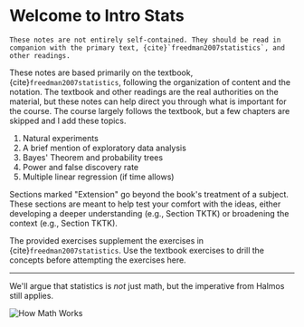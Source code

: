 # Welcome to Intro Stats

```{important}
These notes are not entirely self-contained. They should be read in companion with the primary text, {cite}`freedman2007statistics`, and other readings.
```

These notes are based primarily on the textbook, {cite}`freedman2007statistics`, following the organization of content and the notation. The textbook and other readings are the real authorities on the material, but these notes can help direct you through what is important for the course. The course largely follows the textbook, but a few chapters are skipped and I add these topics.

1. Natural experiments
2. A brief mention of exploratory data analysis
3. Bayes' Theorem and probability trees
4. Power and false discovery rate
5. Multiple linear regression (if time allows)

Sections marked "Extension" go beyond the book's treatment of a subject. These sections are meant to help test your comfort with the ideas, either developing a deeper understanding (e.g., Section TKTK) or broadening the context (e.g., Section TKTK).

The provided exercises supplement the exercises in {cite}`freedman2007statistics`. Use the textbook exercises to drill the concepts before attempting the exercises here.

---

We'll argue that statistics is *not* just math, but the imperative from Halmos still applies.

![How Math Works](images/HowMath.png)




```{tableofcontents}
```
